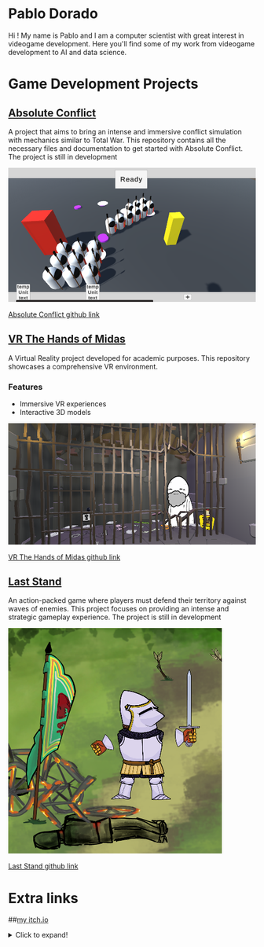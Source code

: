 # Pablo Dorado

Hi ! My name is Pablo and I am a computer scientist with great interest in videogame development. Here you'll find some of my work from videogame development to AI and data science. 

# Game Development Projects

## [Absolute Conflict](https://github.com/MagifulKoala/Absoulte-conflict)
A project that aims to bring an intense and immersive conflict simulation with mechanics similar to Total War. This repository contains all the necessary files and documentation to get started with Absolute Conflict. The project is still in development

![](https://github.com/MagifulKoala/MagifulKoala.github.io/blob/main/images/thumbnail.png?raw=true)

[Absolute Conflict github link](https://github.com/MagifulKoala/Absoulte-conflict/)


## [VR The Hands of Midas](https://github.com/MagifulKoala/VRProyectoDeGrado)
A Virtual Reality project developed for academic purposes. This repository showcases a comprehensive VR environment.

### Features
- Immersive VR experiences
- Interactive 3D models

![](https://github.com/MagifulKoala/MagifulKoala.github.io/blob/main/images/Thumbnail.png?raw=true)

[VR The Hands of Midas github link](https://github.com/MagifulKoala/VRProyectoDeGrado/)

## [Last Stand](https://github.com/MagifulKoala/LastStand)
An action-packed game where players must defend their territory against waves of enemies. This project focuses on providing an intense and strategic gameplay experience. The project is still in development

![](https://github.com/MagifulKoala/MagifulKoala.github.io/blob/main/images/newThumbnail.png?raw=true)

[Last Stand github link](https://github.com/MagifulKoala/LastStand/)

# Extra links

##[my itch.io](https://magifulkoala.itch.io/)


<details>
  <summary>Click to expand!</summary>
  
  ## This is a header
  
  Here is some content inside the collapsible section.
  
  - List item 1
  - List item 2
  - List item 3
  
  You can add more content here, including **formatted text**, code snippets, and more.
  
  ```python
  def example_function():
      print("This is a code block inside the collapsible section!")
```
</detials>  


# Project Documentation

## Table of Contents
- [Introduction](#introduction)
- [Getting Started](#getting-started)
- [test](#something-else)


## Introduction
This project is...

## Getting Started
To begin using this project...

## something ELSE
this is something else

